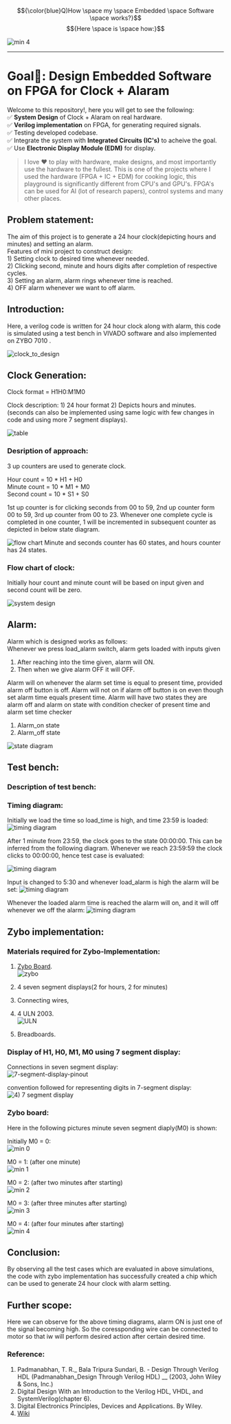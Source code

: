 $${\color{blue}Q)How \space my \space Embedded \space Software \space works?}$$
$${Here \space is \space how:}$$

![min 4](assets/FPGA/Minute_4.jpg)

---

# Goal🎯: Design Embedded Software on FPGA for Clock + Alaram

Welcome to this repository!, here you will get to see the following: <br>
✅ **System Design** of Clock + Alaram on real hardware.<br>
✅ **Verilog implementation** on FPGA, for generating required signals. <br>
✅ Testing developed codebase. <br>
✅ Integrate the system with **Integrated Circuits (IC's)** to acheive the goal. <br>
✅ Use **Electronic Display Module (EDM)** for display.

> I love ❤️ to play with hardware, make designs, and most importantly use the hardware to the fullest. This is one of the projects where I used the hardware (FPGA + IC + EDM) for cooking logic, this playground is significantly different from CPU's and GPU's. FPGA's can be used for AI (lot of research papers), control systems and many other places.

## Problem statement:
The aim of this project is to generate a 24 hour clock(depicting hours and minutes) and setting an alarm. <br/>
	      Features of mini project to construct design: <br/>
	      1) Setting clock to desired time whenever needed. <br/>
	      2) Clicking second, minute and hours digits after completion of respective cycles. <br/>
	      3) Setting an alarm, alarm rings whenever time is reached. <br/>
	      4) OFF alarm whenever we want to off alarm. <br/>

## Introduction:
Here, a verilog code is written for 24 hour clock along with alarm, this code is simulated using a test bench in VIVADO software and also implemented on ZYBO 7010 .

![clock_to_design](assets/clock_to_design.png)

## Clock Generation:

Clock format = H1H0:M1M0 <br/>

Clock description:
	1) 24 hour format
	2) Depicts hours and minutes. (seconds can also be implemented using same logic with few changes in code and using more 7 segment displays).
 
![table](assets/table.png)


### Desription of approach:
3 up counters are used to generate clock. <br/>

Hour count = 10 * H1 + H0 <br/>
Minute count = 10 * M1 + M0 <br/>
Second count = 10 * S1 + S0 <br/>

1st up counter is for clicking seconds from 00 to 59, 2nd up counter form 00 to 59, 3rd up  counter from 00 to 23.
Whenever one complete cycle is completed in one counter, 1 will be incremented in subsequent counter as depicted in below state diagram.

![flow chart](assets/flow_chart.png)
Minute and seconds counter has 60 states, and hours counter has 24 states.

### Flow chart of clock:
Initially hour count and minute count will be based on input given and second count will be zero.

![system design](assets/system_design.png)

## Alarm:
Alarm which is designed works as follows: <br/>
Whenever we press load_alarm switch, alarm gets loaded with inputs given
1) After reaching into the time given, alarm will ON.
2) Then when we give alarm OFF it will OFF.

Alarm will on whenever the alarm set time is equal to present time, provided alarm off button is off.
Alarm will not on if alarm off button is on even though set alarm time equals present time.
Alarm will have two states they are alarm off and alarm on state with condition checker of present time and alarm set time checker

1) Alarm_on state
2) Alarm_off state

![state diagram](assets/state_diagram.png)


## Test bench:



### Description of test bench:

### Timing diagram:
Initially we load the time so load_time is high, and time 23:59 is loaded:
![timing diagram](assets/timing_diagrams/timing_diagram_1.png)

After 1 minute from 23:59, the clock goes to the state 00:00:00. This can be inferred from the following diagram. Whenever we reach 23:59:59 the clock clicks to 00:00:00, hence test case is evaluated:

![timing diagram](assets/timing_diagrams/timing_diagram_2.png)


Input is changed to 5:30 and whenever load_alarm is high the alarm will be set:
![timing diagram](assets/timing_diagrams/timing_diagram_3.png)

Whenever the loaded alarm time is reached the alarm will on, and it will off whenever we off the alarm:
![timing diagram](assets/timing_diagrams/timing_diagram_4.png)

## Zybo implementation:

### Materials required for Zybo-Implementation:
1) [Zybo Board](https://digilent.com/reference/programmable-logic/zybo/start). <br/>
	![zybo](assets/FPGA/FPGA.jpg)

2) 4 seven segment displays(2 for hours, 2 for minutes) <br/>
3) Connecting wires, <br/>
4) 4 ULN 2003. <br/>
	![ULN](assets/reference_images/ULN.png)
5) Breadboards. <br/>

### Display of H1, H0, M1, M0 using 7 segment display:

Connections in seven segment display: <br/>
![7-segment-display-pinout](assets/reference_images/seven_segment_display.jpg)

convention followed for representing digits in 7-segment display:
![4) 7 segment display](assets/reference_images/details_seven_segment_display.png)

### Zybo board:
Here in the following pictures minute seven segment diaply(M0) is shown: <br/>

Initially M0 = 0: <br/>
![min 0](assets/FPGA/Minute_0.jpg)

M0 = 1: (after one minute) <br/>
![min 1](assets/FPGA/Minute_1.jpg)

M0 = 2: (after two minutes after starting) <br/>
![min 2](assets/FPGA/Minute_2.jpg)

M0 = 3: (after three minutes after starting) <br/>
![min 3](assets/FPGA/Minute_3.jpg)

M0 = 4: (after four minutes after starting) <br/> ![min 4](assets/FPGA/Minute_4.jpg)


## Conclusion:
By observing all the test cases which are evaluated in above simulations, the code with zybo implementation has successfully created a chip which can be used to generate 24 hour clock with alarm setting.

## Further scope:
Here we can observe for the above timing diagrams, alarm ON is just one of the signal becoming high. So the coressponding wire can be connected to motor so that iw will perform desired action after certain desired time. 

### Reference:
1) Padmanabhan, T. R._ Bala Tripura Sundari, B. - Design Through Verilog HDL (Padmanabhan_Design Through Verilog HDL) __ (2003, John Wiley & Sons, Inc.) 
2) Digital Design With an Introduction to the Verilog HDL, VHDL, and SystemVerilog(chapter 6).
3) Digital Electronics Principles, Devices and Applications. By Wiley.
4) [Wiki](https://en.wikipedia.org/wiki/Clock_generator)
